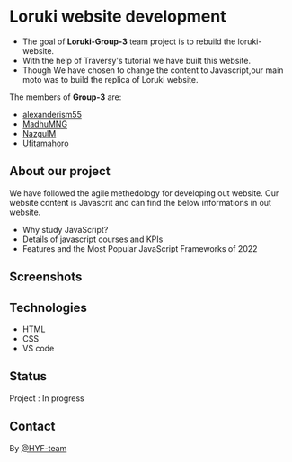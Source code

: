 # Loruki website development

- The goal of **Loruki-Group-3** team project is to rebuild the loruki-website.
- With the help of Traversy's tutorial we have built this website.
- Though We have chosen to change the content to Javascript,our main moto was to
  build the replica of Loruki website.

The members of **Group-3** are:

- [alexanderism55](https://github.com/alexanderism55)
- [MadhuMNG](https://github.com/MadhuMNG)
- [NazgulM](https://github.com/NazgulM)
- [Ufitamahoro](https://github.com/Ufitamahoro)

## About our project

We have followed the agile methedology for developing out website. Our website
content is Javascrit and can find the below informations in out website.

- Why study JavaScript?
- Details of javascript courses and KPIs
- Features and the Most Popular JavaScript Frameworks of 2022

## Screenshots

## Technologies

- HTML
- CSS
- VS code

## Status

Project : In progress

## Contact

By [@HYF-team](https://github.com/lab-brussels-1/)
